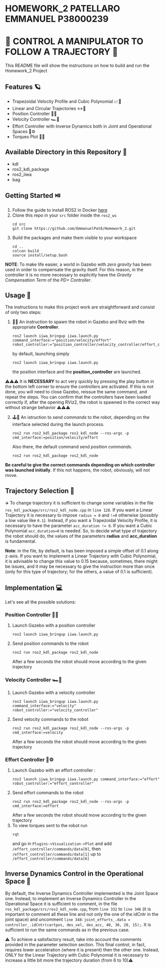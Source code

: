 # HOMEWORK_2 PATELLARO EMMANUEL P38000239 #
# 🤖 CONTROL A MANIPULATOR TO FOLLOW A TRAJECTORY 🤖 #
This README file will show the instructions on how to build and run the Homework_2 Project 

## Features 🪐 ##
- Trapezoidal Velocity Profile and Cubic Polynomial 📈🚀
- Linear and Circular Trajectories ↔️🔵
- Position Controller 📍📏
- Velocity Controller 🏎️💨
- Effort Controller with Inverse Dynamics both in Joint and Operational Spaces 🦾⚙️
- Torques Plot 🔧🔨

## Available Directory in this Repository 📂 ##
- kdl
- ros2_kdl_package
- ros2_iiwa
- bag

## Getting Started ⏯️
1. Follow the guide to install ROS2 in Docker [here](https://github.com/RoboticsLab2024/ros2_docker_scripts.git)
2. Clone this repo in your `src` folder inside the `ros2_ws`
    ```shell
    cd src
    git clone https://github.com/EmmanuelPat6/Homework_2.git
    ```
3. Build the packages and make them visible to your workspace
    ```shell
    cd ..
    colcon build
    source install/setup.bash
    ```
**NOTE**: To make life easier, a world in Gazebo with *zero gravity* has been used in order to compensate the gravity itself. For this reason, in the controller it is no more necessary to explicitly have the *Gravity Compensation Term* of the *PD+ Controller*.
## Usage 📖
The instructions to make this project work are straightforward and consist of only two steps:  

1. 🤖🤖 An instruction to spawn the robot in Gazebo and Rviz with the appropriate **Controller**.
    ```shell
    ros2 launch iiwa_bringup iiwa.launch.py command_interface:="position/velocity/effort" robot_controller:="position_controller/velocity_controller/effort_controller"
    ```
   by default, launching simply
    ```shell
    ros2 launch iiwa_bringup iiwa.launch.py
    ```
   the position interface and the **position_controller** are launched.

⚠️⚠️⚠️ It is **NECESSARY** to act very quickly by pressing the play button in the bottom left corner to ensure the controllers are activated. If this is not done, you will need to close Gazebo, reissue the same command, and repeat the steps. You can confirm that the controllers have been loaded correctly if, after the opening RViz2, the robot is spawned in the correct way without strange behavior ⚠️⚠️⚠️

2. 🕹️🔧 An istruction to send *commands* to the robot, depending on the interface selected during the launch process.  
    ```shell
    ros2 run ros2_kdl_package ros2_kdl_node --ros-args -p cmd_interface:=position/velocity/effort
    ```
   Also there, the default command send *position commands*. 
    ```shell
    ros2 run ros2_kdl_package ros2_kdl_node
    ```
**Be careful to give the correct commands depending on which controller was launched initially**. If this not happens, the robot, obviously, will not move.

## Trajectory Selection 🎯
✈️ To change trajectory it is sufficient to change some variables in the file `ros_kdl_package/src/ros2_kdl_node.cpp` in `line 128`. If you want a Linear Trajectory it is necessary to impose `radius = 0` and `!=0` otherwise (possibly a low value like `0.1`). Instead, if you want a Trapezoidal Velocity Profile, it is necessary to have the parameter `acc_duration != 0`. If you want a Cubic Polynomial `acc_duration=0` is needed. So, to decide what type of trajectory the robot should do, the values of the parameters **radius** and **acc_duration** is fundamental.
 
**Note**: in the file, by default, is has been imposed a simple offset of 0.1 along z-axis. If you want to implement a Linear Trajectory with Cubic Polynomial, it is advisable to change this value to 0.15 because, sometimes, there might be issues, and it may be necessary to give the instruction more than once (only for this type of trajectory; for the others, a value of 0.1 is sufficient).

## Implementation 💻
Let's see all the possible solutions:

### Position Controller 📍📏
1. Launch Gazebo with a position controller
    ```shell
    ros2 launch iiwa_bringup iiwa.launch.py
    ```
2. Send position commands to the robot
    ```shell
    ros2 run ros2_kdl_package ros2_kdl_node
    ```
    After a few seconds the robot should move according to the given trajectory


### Velocity Controller 🏎️💨
1. Launch Gazebo with a velocity controller
    ```shell
    ros2 launch iiwa_bringup iiwa.launch.py command_interface:="velocity" robot_controller:="velocity_controller"
    ```
2. Send velocity commands to the robot
    ```shell
    ros2 run ros2_kdl_package ros2_kdl_node --ros-args -p cmd_interface:=velocity
    ```
    After a few seconds the robot should move according to the given trajectory


### Effort Controller 🦾⚙️
1. Launch Gazebo with an effort controller :
    ```shell
    ros2 launch iiwa_bringup iiwa.launch.py command_interface:="effort" robot_controller:="effort_controller"
    ```
2. Send effort commands to the robot
    ```shell
    ros2 run ros2_kdl_package ros2_kdl_node --ros-args -p cmd_interface:=effort
    ```
    After a few seconds the robot should move according to the given trajectory
3. To view torques sent to the robot run
    ```shell
    rqt
    ```
    and go in `Plugins->Visualization->Plot` and add `/effort_controller/commands/data[0]`, then `/effort_controller/commands/data[1]` up to `/effort_controller/commands/data[6]`
## Inverse Dynamics Control in the Operational Space 🔬
By default, the Inverse Dynamics Controller implemented is the Joint Space one. Instead, to implement an Inverse Dynamics Controller in the Operational Space it is sufficient to comment, in the file `ros_kdl_package/src/ros2_kdl_node.cpp`, from `line 332` to `line 346` (it is important to comment all these line and not only the one of the idCntr in the joint space) and uncomment `line 348`: `joint_efforts_.data = controller_.idCntr(cartpos, des_vel, des_acc, 40, 30, 20, 15);`. It is sufficient to run the same commands as in the previous case.
 
⚠️ To achieve a satisfactory result, take into account the comments provided in the parameter selection section. This final control, in fact, requires lower acceleration (where it is present) then the other one. Instead, ONLY for the Linear Trajectory with Cubic Polynomial it is necessary to increase a little bit more the trajectory duration (from 6 to 10)⚠️

